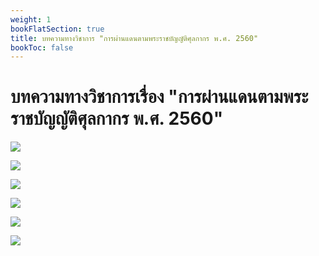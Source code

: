 ```yaml
---
weight: 1
bookFlatSection: true
title: บทความทางวิชาการ "การผ่านแดนตามพระราชบัญญัติศุลกากร พ.ศ. 2560"
bookToc: false
---
```

บทความทางวิชาการเรื่อง "การผ่านแดนตามพระราชบัญญัติศุลกากร พ.ศ. 2560"
====

![](https://github.com/ecs-support/knowledge-center/raw/master/img/transit/transitjpg_Page1.jpg)


![](https://github.com/ecs-support/knowledge-center/raw/master/img/transit/transitjpg_Page2.jpg)

![](https://github.com/ecs-support/knowledge-center/raw/master/img/transit/transitjpg_Page3.jpg)

![](https://github.com/ecs-support/knowledge-center/raw/master/img/transit/transitjpg_Page4.jpg)

![](https://github.com/ecs-support/knowledge-center/raw/master/img/transit/transitjpg_Page5.jpg)

![](https://github.com/ecs-support/knowledge-center/raw/master/img/transit/transitjpg_Page6.jpg)